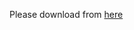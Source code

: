 Please download from [here](https://github.com/faytom/Welle_Android_APK/raw/master/welle_signed_v1.0.1.apk)
